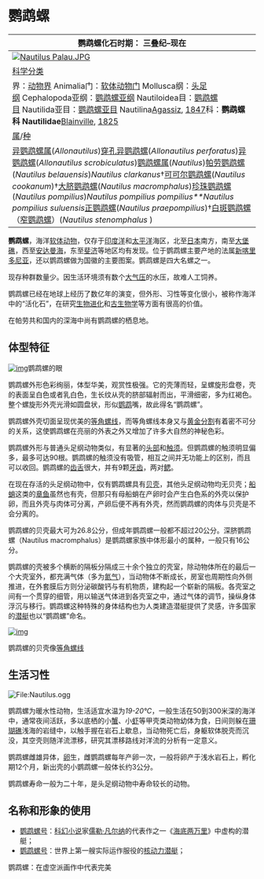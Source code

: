 # 鹦鹉螺

| 鹦鹉螺化石时期： 三叠纪–现在                          |
| ---------------------------------------- |
| [![Nautilus Palau.JPG](https://upload.wikimedia.org/wikipedia/commons/thumb/d/d5/Nautilus_Palau.JPG/250px-Nautilus_Palau.JPG)](https://zh.wikipedia.org/wiki/File:Nautilus_Palau.JPG) |
| [科学分类](https://zh.wikipedia.org/wiki/%E7%A7%91%E5%AD%B8%E5%88%86%E9%A1%9E) |
| 界：[动物界](https://zh.wikipedia.org/wiki/%E5%8A%A8%E7%89%A9%E7%95%8C) Animalia门：[软体动物门](https://zh.wikipedia.org/wiki/%E8%BD%AF%E4%BD%93%E5%8A%A8%E7%89%A9%E9%97%A8) Mollusca纲：[头足纲](https://zh.wikipedia.org/wiki/%E5%A4%B4%E8%B6%B3%E7%BA%B2) Cephalopoda亚纲：[鹦鹉螺亚纲](https://zh.wikipedia.org/wiki/%E9%B9%A6%E9%B9%89%E8%9E%BA%E4%BA%9A%E7%BA%B2) Nautiloidea目：[鹦鹉螺目](https://zh.wikipedia.org/w/index.php?title=%E9%B9%A6%E9%B9%89%E8%9E%BA%E7%9B%AE&action=edit&redlink=1) Nautilida亚目：[鹦鹉螺亚目](https://zh.wikipedia.org/w/index.php?title=%E9%B9%A6%E9%B9%89%E8%9E%BA%E4%BA%9A%E7%9B%AE&action=edit&redlink=1) Nautilina[Agassiz](https://zh.wikipedia.org/w/index.php?title=Louis_Agassiz&action=edit&redlink=1), [1847](https://zh.wikipedia.org/wiki/1847%E5%B9%B4)科：**鹦鹉螺科 Nautilidae**[Blainville](https://zh.wikipedia.org/w/index.php?title=Henri_Marie_Ducrotay_de_Blainville&action=edit&redlink=1), [1825](https://zh.wikipedia.org/wiki/1825%E5%B9%B4) |
| [属](https://zh.wikipedia.org/wiki/%E5%B1%9E_(%E7%94%9F%E7%89%A9))/[种](https://zh.wikipedia.org/wiki/%E7%A7%8D_(%E7%94%9F%E7%89%A9)) |
| [异鹦鹉螺属](https://zh.wikipedia.org/w/index.php?title=%E5%BC%82%E9%B9%A6%E9%B9%89%E8%9E%BA%E5%B1%9E&action=edit&redlink=1)(*Allonautilus*)[穿孔异鹦鹉螺](https://zh.wikipedia.org/w/index.php?title=%E7%A9%BF%E5%AD%94%E7%95%B0%E9%B9%A6%E9%B9%89%E8%9E%BA&action=edit&redlink=1)(*Allonautilus perforatus*)[异鹦鹉螺](https://zh.wikipedia.org/w/index.php?title=%E7%95%B0%E9%B8%9A%E9%B5%A1%E8%9E%BA&action=edit&redlink=1)(*Allonautilus scrobiculatus*)[鹦鹉螺属](https://zh.wikipedia.org/wiki/%E9%B9%A6%E9%B9%89%E8%9E%BA%E5%B1%9E)(*Nautilus*)[帕劳鹦鹉螺](https://zh.wikipedia.org/wiki/%E5%B8%95%E5%8B%9E%E9%B8%9A%E9%B5%A1%E8%9E%BA)(*Nautilus belauensis*)*Nautilus clarkanus*†[可可尔鹦鹉螺](https://zh.wikipedia.org/wiki/%E5%8F%AF%E5%8F%AF%E5%B0%94%E9%B9%A6%E9%B9%89%E8%9E%BA)(*Nautilus cookanum*)†[大脐鹦鹉螺](https://zh.wikipedia.org/w/index.php?title=%E5%A4%A7%E8%87%8D%E9%B8%9A%E9%B5%A1%E8%9E%BA&action=edit&redlink=1)(*Nautilus macromphalus*)[珍珠鹦鹉螺](https://zh.wikipedia.org/w/index.php?title=%E7%8F%8D%E7%8F%A0%E9%B8%9A%E9%B5%A1%E8%9E%BA&action=edit&redlink=1)(*Nautilus pompilius*)*Nautilus pompilius pompilius**Nautilus pompilius suluensis*[正鹦鹉螺](https://zh.wikipedia.org/w/index.php?title=%E6%AD%A3%E9%B8%9A%E9%B5%A1%E8%9E%BA&action=edit&redlink=1)(*Nautilus praepompilius*)†[白斑鹦鹉螺](https://zh.wikipedia.org/w/index.php?title=%E7%99%BD%E6%96%91%E9%B9%A6%E9%B9%89%E8%9E%BA&action=edit&redlink=1)（[窄鹦鹉螺](https://zh.wikipedia.org/w/index.php?title=%E7%AA%84%E9%B9%A6%E9%B9%89%E8%9E%BA&action=edit&redlink=1)）(*Nautilus stenomphalus* ) |

**鹦鹉螺**，海洋[软体动物](https://zh.wikipedia.org/wiki/%E8%BD%AF%E4%BD%93%E5%8A%A8%E7%89%A9)，仅存于[印度洋](https://zh.wikipedia.org/wiki/%E5%8D%B0%E5%BA%A6%E6%B4%8B)和[太平洋](https://zh.wikipedia.org/wiki/%E5%A4%AA%E5%B9%B3%E6%B4%8B)海区，北至[日本](https://zh.wikipedia.org/wiki/%E6%97%A5%E6%9C%AC)南方，南至[大堡礁](https://zh.wikipedia.org/wiki/%E5%A4%A7%E5%A0%A1%E7%A4%81)，西至[安达曼海](https://zh.wikipedia.org/wiki/%E5%AE%89%E8%BE%BE%E6%9B%BC%E6%B5%B7)，东至[斐济](https://zh.wikipedia.org/wiki/%E6%96%90%E6%BF%9F)等地区均有发现。位于鹦鹉螺主要产地的法属[新喀里多尼亚](https://zh.wikipedia.org/wiki/%E6%96%B0%E5%96%80%E9%87%8C%E5%A4%9A%E5%B0%BC%E4%BA%9E)，还以鹦鹉螺做为国徽的主要图案。鹦鹉螺是四大名螺之一。

现存种群数量少。因生活环境须有数个[大气压](https://zh.wikipedia.org/wiki/%E5%A4%A7%E6%B0%94%E5%8E%8B)的水压，故难人工饲养。

鹦鹉螺已经在地球上经历了数亿年的演变，但外形、习性等变化很小，被称作海洋中的“活化石”，在研究[生物进化](https://zh.wikipedia.org/wiki/%E7%94%9F%E7%89%A9%E9%80%B2%E5%8C%96)和[古生物学](https://zh.wikipedia.org/wiki/%E5%8F%A4%E7%94%9F%E7%89%A9%E5%AD%A6)等方面有很高的价值。

在帕劳共和国内的深海中尚有鹦鹉螺的栖息地。

## 体型特征

[![img](https://upload.wikimedia.org/wikipedia/commons/thumb/9/9c/Nautilus_pompilius_%28head%29.jpg/220px-Nautilus_pompilius_%28head%29.jpg)](https://zh.wikipedia.org/wiki/File:Nautilus_pompilius_(head).jpg)鹦鹉螺的眼

鹦鹉螺外形色彩绚丽，体型华美，观赏性极强。它的壳薄而轻，呈螺旋形盘卷，壳的表面呈白色或者乳白色，生长纹从壳的脐部辐射而出，平滑细密，多为红褐色。整个螺旋形外壳光滑如圆盘状，形似[鹦鹉](https://zh.wikipedia.org/wiki/%E9%B9%A6%E9%B9%89)嘴，故此得名“鹦鹉螺”。

鹦鹉螺外壳切面呈现优美的[等角螺线](https://zh.wikipedia.org/wiki/%E7%AD%89%E8%A7%92%E8%9E%BA%E7%BA%BF)，而等角螺线本身又与[黄金分割](https://zh.wikipedia.org/wiki/%E9%BB%84%E9%87%91%E5%88%86%E5%89%B2)有着密不可分的关系，这使鹦鹉螺在亮丽的外表之外又增加了许多大自然的神秘色彩。

鹦鹉螺外形与普通头足纲动物类似，有显著的[头部](https://zh.wikipedia.org/wiki/%E5%A4%B4%E9%83%A8)和[触须](https://zh.wikipedia.org/wiki/%E8%A7%A6%E9%A1%BB)。但鹦鹉螺的触须明显偏多，最多可达90根。鹦鹉螺的触须没有吸管，相互之间并无功能上的区别，而且可以收回。鹦鹉螺的[齿舌](https://zh.wikipedia.org/wiki/%E9%BD%BF%E8%88%8C)很大，并有9颗[牙齿](https://zh.wikipedia.org/wiki/%E7%89%99%E9%BD%BF)，两对[鳃](https://zh.wikipedia.org/wiki/%E9%B0%93)。

在现在存活的头足纲动物中，仅有鹦鹉螺具有[贝壳](https://zh.wikipedia.org/wiki/%E8%B2%9D%E6%AE%BC)，其他头足纲动物均无贝壳；[船蛸](https://zh.wikipedia.org/wiki/%E8%88%B9%E8%9B%B8)这类的[章鱼](https://zh.wikipedia.org/wiki/%E7%AB%A0%E9%AD%9A)虽然也有壳，但那只有母船蛸在产卵时会产生白色系的外壳以保护卵，而且外壳与肉体可分离，产卵后便不再有外壳，然而鹦鹉螺的肉体与贝壳是不会分离的。

鹦鹉螺的贝壳最大可为26.8公分，但成年鹦鹉螺一般都不超过20公分。深脐鹦鹉螺（Nautilus macromphalus）是鹦鹉螺家族中体形最小的属种，一般只有16公分。

鹦鹉螺的壳被多个横断的隔板分隔成三十余个独立的壳室，除动物体所在的最后一个大壳室外，都充满气体（多为[氮气](https://zh.wikipedia.org/wiki/%E6%B0%AE%E6%B0%94)），当动物体不断成长，房室也周期性向外侧推进，在外套膜后方则分泌碳酸钙与有机物质，建构起一个崭新的隔板。各壳室之间有一个贯穿的细管，用以输送气体进到各壳室之中，通过气体的调节，操纵身体浮沉与移行。鹦鹉螺这种特殊的身体结构也为人类建造潜艇提供了灵感，许多国家的[潜艇](https://zh.wikipedia.org/wiki/%E6%BD%9C%E8%89%87)也以“鹦鹉螺”命名。

[![img](https://upload.wikimedia.org/wikipedia/commons/thumb/0/08/NautilusCutawayLogarithmicSpiral.jpg/220px-NautilusCutawayLogarithmicSpiral.jpg)](https://zh.wikipedia.org/wiki/File:NautilusCutawayLogarithmicSpiral.jpg)

鹦鹉螺的贝壳像[等角螺线](https://zh.wikipedia.org/wiki/%E7%AD%89%E8%A7%92%E8%9E%BA%E7%BA%BF)

## 生活习性

![File:Nautilus.ogg](https://upload.wikimedia.org/wikipedia/commons/thumb/f/f7/Nautilus.ogg/220px--Nautilus.ogg.jpg)

鹦鹉螺为暖水性动物，生活适宜水温为*19-20℃*，一般生活在50到300米深的海洋中，通常夜间活跃，多以底栖的小[蟹](https://zh.wikipedia.org/wiki/%E8%9F%B9)、小[虾](https://zh.wikipedia.org/wiki/%E8%99%BE)等甲壳类动物幼体为食，日间则躲在[珊瑚礁](https://zh.wikipedia.org/wiki/%E7%8F%8A%E7%91%9A%E7%A4%81)浅海的岩缝中，以触手握在岩石上歇息，当动物死亡后，身躯软体脱壳而沉没，其空壳则随洋流漂移，研究其漂移路线对洋流的分析有一定意义。

鹦鹉螺雌雄异体，[卵](https://zh.wikipedia.org/wiki/%E5%8D%B5)生，雌鹦鹉螺每年产卵一次，一般将卵产于浅水岩石上，孵化期12个月，新出壳的小鹦鹉螺一般体长约3公分。

鹦鹉螺寿命一般为二十年，是头足纲动物中寿命较长的动物。

## 名称和形象的使用

- [鹦鹉螺号](https://zh.wikipedia.org/wiki/%E9%B8%9A%E9%B5%A1%E8%9E%BA%E8%99%9F%E6%BD%9B%E8%89%87_(%E6%B5%B7%E5%BA%95%E5%85%A9%E8%90%AC%E9%87%8C))：[科幻小说](https://zh.wikipedia.org/wiki/%E7%A7%91%E5%B9%BB%E5%B0%8F%E8%AF%B4)家[儒勒·凡尔纳](https://zh.wikipedia.org/wiki/%E5%84%92%E5%8B%92%C2%B7%E5%87%A1%E5%B0%94%E7%BA%B3)的代表作之一《[海底两万里](https://zh.wikipedia.org/wiki/%E6%B5%B7%E5%BA%95%E4%B8%A4%E4%B8%87%E9%87%8C)》中虚构的潜艇；
- [鹦鹉螺号](https://zh.wikipedia.org/wiki/%E9%B9%A6%E9%B9%89%E8%9E%BA%E5%8F%B7%E6%A0%B8%E5%8A%A8%E5%8A%9B%E6%BD%9C%E8%89%87)：世界上第一艘实际运作服役的[核动力潜艇](https://zh.wikipedia.org/wiki/%E6%A0%B8%E5%8A%A8%E5%8A%9B%E6%BD%9C%E8%89%87)；

鹦鹉螺：在虚空派画作中代表完美

